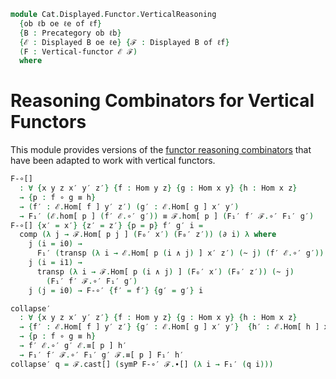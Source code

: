 <!--
```agda
open import Cat.Displayed.Base
open import Cat.Displayed.Functor
open import Cat.Prelude

import Cat.Reasoning
import Cat.Displayed.Reasoning
```
-->

```agda
module Cat.Displayed.Functor.VerticalReasoning
  {ob ℓb oe ℓe of ℓf}
  {B : Precategory ob ℓb}
  {ℰ : Displayed B oe ℓe} {ℱ : Displayed B of ℓf}
  (F : Vertical-functor ℰ ℱ)
  where
```

# Reasoning Combinators for Vertical Functors

This module provides versions of the [functor reasoning combinators][func]
that have been adapted to work with vertical functors.

[func]: Cat.Functor.Reasoning

<!--
```agda
open Cat.Reasoning B
private
  module ℰ = Cat.Displayed.Reasoning ℰ
  module ℱ = Cat.Displayed.Reasoning ℱ

open Vertical-functor F public
```
-->

```agda
F-∘[]
  : ∀ {x y z x′ y′ z′} {f : Hom y z} {g : Hom x y} {h : Hom x z}
  → {p : f ∘ g ≡ h}
  → (f′ : ℰ.Hom[ f ] y′ z′) (g′ : ℰ.Hom[ g ] x′ y′)
  → F₁′ (ℰ.hom[ p ] (f′ ℰ.∘′ g′)) ≡ ℱ.hom[ p ] (F₁′ f′ ℱ.∘′ F₁′ g′)
F-∘[] {x′ = x′} {z′ = z′} {p = p} f′ g′ i =
  comp (λ j → ℱ.Hom[ p j ] (F₀′ x′) (F₀′ z′)) (∂ i) λ where
    j (i = i0) →
      F₁′ (transp (λ i → ℰ.Hom[ p (i ∧ j) ] x′ z′) (~ j) (f′ ℰ.∘′ g′))
    j (i = i1) →
      transp (λ i → ℱ.Hom[ p (i ∧ j) ] (F₀′ x′) (F₀′ z′)) (~ j)
        (F₁′ f′ ℱ.∘′ F₁′ g′) 
    j (j = i0) → F-∘′ {f′ = f′} {g′ = g′} i
```

```agda
collapse′
  : ∀ {x y z x′ y′ z′} {f : Hom y z} {g : Hom x y} {h : Hom x z}
  → {f′ : ℰ.Hom[ f ] y′ z′} {g′ : ℰ.Hom[ g ] x′ y′}  {h′ : ℰ.Hom[ h ] x′ z′}
  → {p : f ∘ g ≡ h}
  → f′ ℰ.∘′ g′ ℰ.≡[ p ] h′
  → F₁′ f′ ℱ.∘′ F₁′ g′ ℱ.≡[ p ] F₁′ h′
collapse′ q = ℱ.cast[] (symP F-∘′ ℱ.∙[] (λ i → F₁′ (q i)))
```
